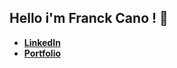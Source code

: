 
## Hello i'm Franck Cano ! 👋

- [**LinkedIn**](https://www.linkedin.com/in/franck-cano-38164124b/)
- [**Portfolio**](https://canofranck.github.io/)


    
